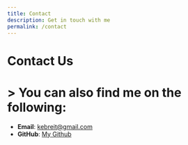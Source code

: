 ```yaml
---
title: Contact
description: Get in touch with me
permalink: /contact
---
```


# Contact Us

<h1>> You can also find me on the following:</h1>

- **Email**: [kebreit@gmail.com](mailto:kebreit@gmail.com)
- **GitHub**: [My Github](https://github.com/kbreit2)
